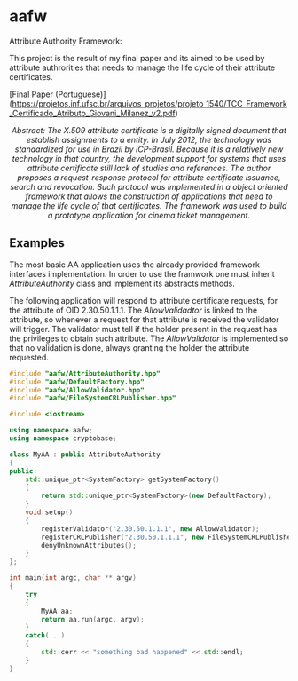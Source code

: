 # aafw
Attribute Authority Framework: 

This project is the result of my final paper and its aimed to be used by attribute authrorities that needs 
to manage the life cycle of their attribute certificates.

[Final Paper (Portuguese)] (https://projetos.inf.ufsc.br/arquivos_projetos/projeto_1540/TCC_Framework_Certificado_Atributo_Giovani_Milanez_v2.pdf)

<i>
<p style='text-align: center;'>Abstract: The X.509 attribute certificate is a digitally signed document that establish
assignments to a entity. In July 2012, the technology was standardized
for use in Brazil by ICP-Brasil. Because it is a relatively new technology in that
country, the development support for systems that uses attribute certificate still
lack of studies and references. The author proposes a request-response protocol
for attribute certificate issuance, search and revocation. Such protocol was
implemented in a object oriented framework that allows the construction of applications
that need to manage the life cycle of that certificates. The framework
was used to build a prototype application for cinema ticket management.
</p>
</i>

## Examples
The most basic AA application uses the already provided framework interfaces implementation.
In order to use the framwork one must inherit <i>AttributeAuthority</i> class and implement its abstracts methods.

The following application will respond to attribute certificate requests, for the attribute of OID 2.30.50.1.1.1.
The <i>AllowValidadtor</i> is linked to the attribute, so whenever a request for that attribute is received the
validator will trigger. The validator must tell if the holder present in the request has the privileges to obtain such attribute. 
The <i>AllowValidator</i> is implemented so that no validation is done, always granting the holder the attribute requested.

```c++
#include "aafw/AttributeAuthority.hpp"
#include "aafw/DefaultFactory.hpp"
#include "aafw/AllowValidator.hpp"
#include "aafw/FileSystemCRLPublisher.hpp"

#include <iostream>

using namespace aafw;
using namespace cryptobase;

class MyAA : public AttributeAuthority
{
public:
	std::unique_ptr<SystemFactory> getSystemFactory()
	{
		return std::unique_ptr<SystemFactory>(new DefaultFactory);
	}
	void setup()
	{
		registerValidator("2.30.50.1.1.1", new AllowValidator);
		registerCRLPublisher("2.30.50.1.1.1", new FileSystemCRLPublisher(60, "http://myaa.com/aa.crl", "C:\\aa.crl"));
		denyUnknownAttributes();
	}
};

int main(int argc, char ** argv)
{
	try
	{
		MyAA aa;
		return aa.run(argc, argv);
	}
	catch(...)
	{
		std::cerr << "something bad happened" << std::endl;
	}
}
```
